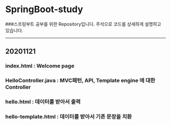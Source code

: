 # SpringBoot-study
###스프링부트 공부를 위한 Repository입니다. 주석으로 코드를 상세하게 설명하고 있습니다.

-----


## 20201121
### index.html : Welcome page
### HelloController.java : MVC패턴, API, Template engine 에 대한 Controller
### hello.html : 데이터를 받아서 출력
### hello-template.html : 데이터를 받아서 기존 문장을 치환

